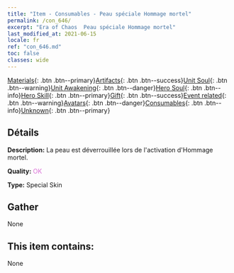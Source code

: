 ```yaml
---
title: "Item - Consumables - Peau spéciale Hommage mortel"
permalink: /con_646/
excerpt: "Era of Chaos  Peau spéciale Hommage mortel"
last_modified_at: 2021-06-15
locale: fr
ref: "con_646.md"
toc: false
classes: wide
---
```

 [Materials](/ItemsFR/){: .btn .btn--primary}[Artifacts](/ItemsFR/Artifacts/){: .btn .btn--success}[Unit Soul](/ItemsFR/UnitSoul/){: .btn .btn--warning}[Unit Awakening](/ItemsFR/UnitAwakening/){: .btn .btn--danger}[Hero Soul](/ItemsFR/HeroSoul/){: .btn .btn--info}[Hero Skill](/ItemsFR/HeroSkill/){: .btn .btn--primary}[Gift](/ItemsFR/Gift/){: .btn .btn--success}[Event related](/ItemsFR/Events/){: .btn .btn--warning}[Avatars](/ItemsFR/Avatars/){: .btn .btn--danger}[Consumables](/ItemsFR/Consumables/){: .btn .btn--info}[Unknown](/ItemsFR/Unknown/){: .btn .btn--primary}

## Détails
 **Description:** La peau est déverrouillée lors de l'activation d'Hommage mortel.

 **Quality:** <span style="color: #DA70D6">OK</span>

 **Type:** Special Skin

## Gather

  None

## This item contains:

  None

